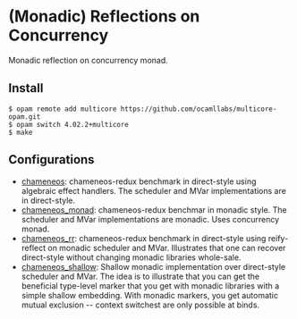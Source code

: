 # (Monadic) Reflections on Concurrency

Monadic reflection on concurrency monad.

## Install

    $ opam remote add multicore https://github.com/ocamllabs/multicore-opam.git
    $ opam switch 4.02.2+multicore
    $ make

## Configurations

- [chameneos](https://github.com/kayceesrk/reify_reflect_concurrency/blob/master/chameneos.ml):
  chameneos-redux benchmark in direct-style using algebraic effect handlers. The
  scheduler and MVar implementations are in direct-style.
- [chameneos_monad](https://github.com/kayceesrk/reify_reflect_concurrency/blob/master/chameneos_monad.ml):
  chameneos-redux benchmar in monadic style. The scheduler and MVar
  implementations are monadic. Uses concurrency monad.
- [chameneos_rr](https://github.com/kayceesrk/reify_reflect_concurrency/blob/master/chameneos_rr.ml):
  chameneos-redux benchmark in direct-style using reify-reflect on monadic
  scheduler and MVar. Illustrates that one can recover direct-style without
  changing monadic libraries whole-sale.
- [chameneos_shallow](https://github.com/kayceesrk/reify_reflect_concurrency/blob/master/chameneos_shallow.ml):
  Shallow monadic implementation over direct-style scheduler and MVar. The idea
  is to illustrate that you can get the beneficial type-level marker that you
  get with monadic libraries with a simple shallow embedding. With monadic
  markers, you get automatic mutual exclusion -- context switchest are only
  possible at binds.
